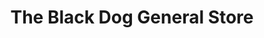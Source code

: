 ---
title: "The Black Dog General Store"
url: /charleston/the-black-dog-general-store/
shop: general
---